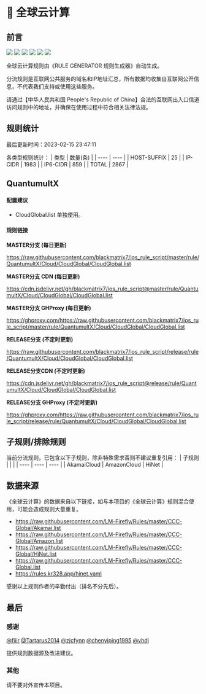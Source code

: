 # 🧸 全球云计算

## 前言

![](https://shields.io/badge/-移除重复规则-ff69b4) ![](https://shields.io/badge/-DOMAIN与DOMAIN--SUFFIX合并-green) ![](https://shields.io/badge/-DOMAIN--SUFFIX间合并-critical) ![](https://shields.io/badge/-DOMAIN与DOMAIN--KEYWORD合并-9cf) ![](https://shields.io/badge/-DOMAIN--SUFFIX与DOMAIN--KEYWORD合并-blue) ![](https://shields.io/badge/-IP--CIDR(6)合并-blueviolet) 

全球云计算规则由《RULE GENERATOR 规则生成器》自动生成。

分流规则是互联网公共服务的域名和IP地址汇总，所有数据均收集自互联网公开信息，不代表我们支持或使用这些服务。

请通过【中华人民共和国 People's Republic of China】合法的互联网出入口信道访问规则中的地址，并确保在使用过程中符合相关法律法规。

## 规则统计

最后更新时间：2023-02-15 23:47:11

各类型规则统计：
| 类型 | 数量(条)  | 
| ---- | ----  |
| HOST-SUFFIX | 25  | 
| IP-CIDR | 1983  | 
| IP6-CIDR | 859  | 
| TOTAL | 2867  | 


## QuantumultX 

#### 配置建议
- CloudGlobal.list 单独使用。

#### 规则链接
**MASTER分支 (每日更新)**

https://raw.githubusercontent.com/blackmatrix7/ios_rule_script/master/rule/QuantumultX/Cloud/CloudGlobal/CloudGlobal.list

**MASTER分支 CDN (每日更新)**

https://cdn.jsdelivr.net/gh/blackmatrix7/ios_rule_script@master/rule/QuantumultX/Cloud/CloudGlobal/CloudGlobal.list

**MASTER分支 GHProxy (每日更新)**

https://ghproxy.com/https://raw.githubusercontent.com/blackmatrix7/ios_rule_script/master/rule/QuantumultX/Cloud/CloudGlobal/CloudGlobal.list

**RELEASE分支 (不定时更新)**

https://raw.githubusercontent.com/blackmatrix7/ios_rule_script/release/rule/QuantumultX/Cloud/CloudGlobal/CloudGlobal.list

**RELEASE分支CDN (不定时更新)**

https://cdn.jsdelivr.net/gh/blackmatrix7/ios_rule_script@release/rule/QuantumultX/Cloud/CloudGlobal/CloudGlobal.list

**RELEASE分支 GHProxy (不定时更新)**

https://ghproxy.com/https://raw.githubusercontent.com/blackmatrix7/ios_rule_script/release/rule/QuantumultX/Cloud/CloudGlobal/CloudGlobal.list

## 子规则/排除规则

当前分流规则，已包含以下子规则，除非特殊需求否则不建议重复引用：
| 子规则  |  |  | 
| ---- | ---- | ----  |
| AkamaiCloud | AmazonCloud | HiNet  | 


## 数据来源

《全球云计算》的数据来自以下链接，如与本项目的《全球云计算》规则混合使用，可能会造成规则大量重复。

- https://raw.githubusercontent.com/LM-Firefly/Rules/master/CCC-Global/Akamai.list
- https://raw.githubusercontent.com/LM-Firefly/Rules/master/CCC-Global/Amazon.list
- https://raw.githubusercontent.com/LM-Firefly/Rules/master/CCC-Global/HiNet.list
- https://raw.githubusercontent.com/LM-Firefly/Rules/master/CCC-Global.list
- https://rules.kr328.app/hinet.yaml


感谢以上规则作者的辛勤付出（排名不分先后）。

## 最后

### 感谢

[@fiiir](https://github.com/fiiir) [@Tartarus2014](https://github.com/Tartarus2014) [@zjcfynn](https://github.com/zjcfynn) [@chenyiping1995](https://github.com/chenyiping1995) [@vhdj](https://github.com/vhdj)

提供规则数据源及改进建议。

### 其他

请不要对外宣传本项目。
